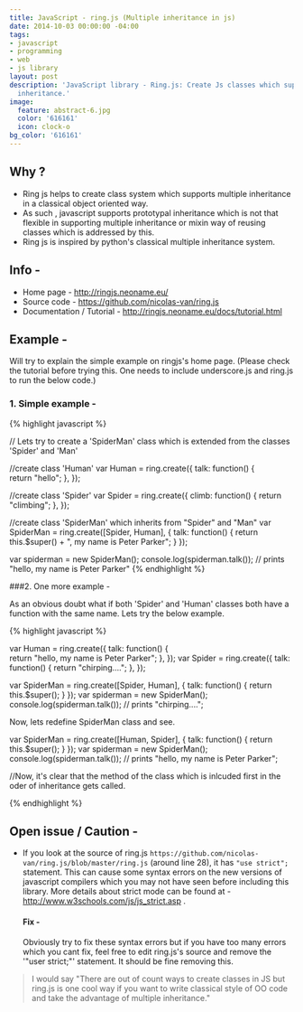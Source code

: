 ```yaml
---
title: JavaScript - ring.js (Multiple inheritance in js)
date: 2014-10-03 00:00:00 -04:00
tags:
- javascript
- programming
- web
- js library
layout: post
description: 'JavaScript library - Ring.js: Create Js classes which support multiple
  inheritance.'
image:
  feature: abstract-6.jpg
  color: '616161'
  icon: clock-o
bg_color: '616161'
---
```


## Why ?

- Ring js helps to create class system which supports multiple inheritance in a classical object oriented way.
- As such , javascript supports prototypal inheritance which is not that flexible in supporting multiple inheritance or mixin way of reusing classes which is addressed by this.
- Ring js is inspired by python's classical multiple inheritance system.

## Info -

* Home page - <http://ringjs.neoname.eu/>
* Source code - <https://github.com/nicolas-van/ring.js>
* Documentation / Tutorial - <http://ringjs.neoname.eu/docs/tutorial.html>

## Example -

Will try to explain the simple example on ringjs's home page. (Please check the tutorial before trying this. One needs to include underscore.js and ring.js to run the below code.)

### 1. Simple example -

{% highlight javascript %}

// Lets try to create a 'SpiderMan' class which is extended from the classes 'Spider' and 'Man'

//create class 'Human'
var Human = ring.create({
    talk: function() {      
        return "hello";
    },
});

//create class 'Spider'
var Spider = ring.create({
    climb: function() {
        return "climbing";
    },
});

//create class 'SpiderMan' which inherits from "Spider" and "Man"
var SpiderMan = ring.create([Spider, Human], {
    talk: function() {
        return this.$super() + ", my name is Peter Parker";
    }
});

var spiderman = new SpiderMan();
console.log(spiderman.talk());    // prints "hello, my name is Peter Parker"
{% endhighlight %}

###2. One more example -

As an obvious doubt what if both 'Spider' and 'Human' classes both have a function with the same name. Lets try the below example.

{% highlight javascript %}

var Human = ring.create({
    talk: function() {      
        return "hello, my name is Peter Parker";
    },
});
var Spider = ring.create({
    talk: function() {
        return "chirping....";
    },
});

var SpiderMan = ring.create([Spider, Human], {
    talk: function() {
        return this.$super();
    }
});
var spiderman = new SpiderMan();
console.log(spiderman.talk());    // prints "chirping....";

Now, lets redefine SpiderMan class and see.


var SpiderMan = ring.create([Human, Spider], {
    talk: function() {
        return this.$super();
    }
});
var spiderman = new SpiderMan();
console.log(spiderman.talk());    // prints "hello, my name is Peter Parker";

//Now, it's clear that the method of the class which is inlcuded first in the oder of inheritance gets called.

{% endhighlight %}

## Open issue / Caution -

- If you look at the source of ring.js `https://github.com/nicolas-van/ring.js/blob/master/ring.js` (around line 28), it has `"use strict";` statement. This can cause some syntax errors on the new versions of javascript compilers which you may not have seen before including this library. More details about strict mode can be found at - <http://www.w3schools.com/js/js_strict.asp> .

  #### Fix -
  Obviously try to fix these syntax errors but if you have too many errors which you cant fix, feel free to edit ring.js's source and remove the '"user strict;"' statement. It should be fine removing this.



> I would say "There are out of count ways to create classes in JS but ring.js is one cool way if you want to write classical style of OO code and take the advantage of multiple inheritance."
